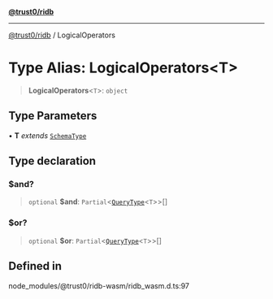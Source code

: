 [**@trust0/ridb**](../README.md)

***

[@trust0/ridb](../README.md) / LogicalOperators

# Type Alias: LogicalOperators\<T\>

> **LogicalOperators**\<`T`\>: `object`

## Type Parameters

• **T** *extends* [`SchemaType`](SchemaType.md)

## Type declaration

### $and?

> `optional` **$and**: `Partial`\<[`QueryType`](QueryType.md)\<`T`\>\>[]

### $or?

> `optional` **$or**: `Partial`\<[`QueryType`](QueryType.md)\<`T`\>\>[]

## Defined in

node\_modules/@trust0/ridb-wasm/ridb\_wasm.d.ts:97
